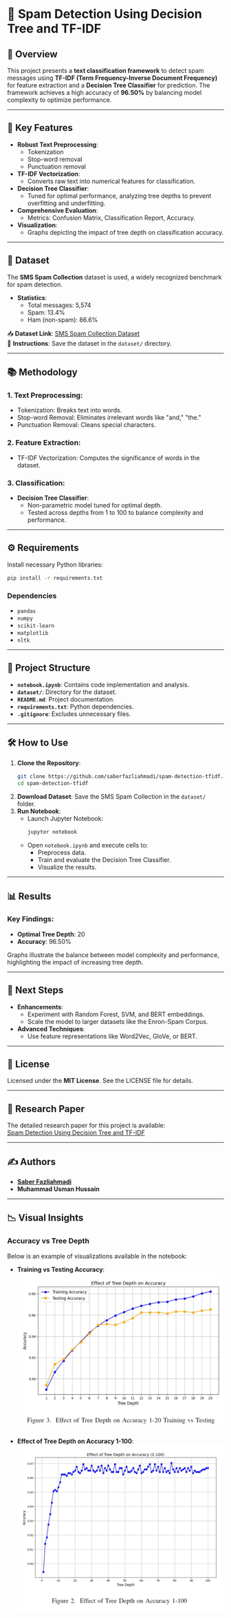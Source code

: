 # 📧 Spam Detection Using Decision Tree and TF-IDF

## 📌 Overview
This project presents a **text classification framework** to detect spam messages using **TF-IDF (Term Frequency-Inverse Document Frequency)** for feature extraction and a **Decision Tree Classifier** for prediction. The framework achieves a high accuracy of **96.50%** by balancing model complexity to optimize performance. 

---

## 🚀 Key Features
- **Robust Text Preprocessing**:
  - Tokenization
  - Stop-word removal
  - Punctuation removal
- **TF-IDF Vectorization**:
  - Converts raw text into numerical features for classification.
- **Decision Tree Classifier**:
  - Tuned for optimal performance, analyzing tree depths to prevent overfitting and underfitting.
- **Comprehensive Evaluation**:
  - Metrics: Confusion Matrix, Classification Report, Accuracy.
- **Visualization**:
  - Graphs depicting the impact of tree depth on classification accuracy.

---

## 📂 Dataset
The **SMS Spam Collection** dataset is used, a widely recognized benchmark for spam detection.  
- **Statistics**:
  - Total messages: 5,574  
  - Spam: 13.4%  
  - Ham (non-spam): 86.6%  

📥 **Dataset Link**: [SMS Spam Collection Dataset](https://archive.ics.uci.edu/ml/datasets/sms+spam+collection)  
📁 **Instructions**: Save the dataset in the `dataset/` directory.

---

## 📚 Methodology
### 1. **Text Preprocessing**:
   - Tokenization: Breaks text into words.
   - Stop-word Removal: Eliminates irrelevant words like "and," "the."
   - Punctuation Removal: Cleans special characters.
### 2. **Feature Extraction**:
   - TF-IDF Vectorization: Computes the significance of words in the dataset.
### 3. **Classification**:
   - **Decision Tree Classifier**:
     - Non-parametric model tuned for optimal depth.
     - Tested across depths from 1 to 100 to balance complexity and performance.

---

## ⚙️ Requirements
Install necessary Python libraries:
```bash
pip install -r requirements.txt
```

### Dependencies
- `pandas`
- `numpy`
- `scikit-learn`
- `matplotlib`
- `nltk`

---

## 📁 Project Structure
- **`notebook.ipynb`**: Contains code implementation and analysis.
- **`dataset/`**: Directory for the dataset.
- **`README.md`**: Project documentation.
- **`requirements.txt`**: Python dependencies.
- **`.gitignore`**: Excludes unnecessary files.

---

## 🛠️ How to Use
1. **Clone the Repository**:
   ```bash
   git clone https://github.com/saberfazliahmadi/spam-detection-tfidf.git
   cd spam-detection-tfidf
   ```
2. **Download Dataset**: Save the SMS Spam Collection in the `dataset/` folder.
3. **Run Notebook**:
   - Launch Jupyter Notebook:
     ```bash
     jupyter notebook
     ```
   - Open `notebook.ipynb` and execute cells to:
     - Preprocess data.
     - Train and evaluate the Decision Tree Classifier.
     - Visualize the results.

---

## 📊 Results
### Key Findings:
- **Optimal Tree Depth**: 20  
- **Accuracy**: 96.50%  

Graphs illustrate the balance between model complexity and performance, highlighting the impact of increasing tree depth.

---

## 🌟 Next Steps
- **Enhancements**:
  - Experiment with Random Forest, SVM, and BERT embeddings.
  - Scale the model to larger datasets like the Enron-Spam Corpus.
- **Advanced Techniques**:
  - Use feature representations like Word2Vec, GloVe, or BERT.

---

## 📜 License
Licensed under the **MIT License**. See the LICENSE file for details.

---

## 📖 Research Paper
The detailed research paper for this project is available:  
[Spam Detection Using Decision Tree and TF-IDF](https://github.com/saberfazliahmadi/spam-detection-tfidf/blob/main/docs/Spam_Detection_Paper.md)

---

## ✍️ Authors
- **<a href="https://github.com/saberfazliahmadi" >Saber Fazliahmadi</a>**  
- **Muhammad Usman Hussain**

---

## 📉 Visual Insights
### Accuracy vs Tree Depth
Below is an example of visualizations available in the notebook:

- **Training vs Testing Accuracy**:
  ![Tree Depth vs Accuracy](https://github.com/saberfazliahmadi/spam-detection-tfidf/blob/main/images/Tree_Depth_vs_Accuracy.jpg)

- **Effect of Tree Depth on Accuracy 1-100**:
  ![Tree Depth Impact](https://github.com/saberfazliahmadi/spam-detection-tfidf/blob/main/images/Effect_of_Tree_Depth_on_Accuracy_1_100.jpg)

```
